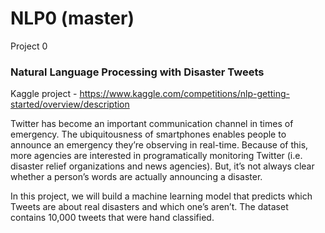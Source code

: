 # NLP0 (master)
Project 0

### Natural Language Processing with Disaster Tweets
Kaggle project - https://www.kaggle.com/competitions/nlp-getting-started/overview/description

Twitter has become an important communication channel in times of emergency.
The ubiquitousness of smartphones enables people to announce an emergency they’re observing in real-time. Because of this, more agencies are interested in programatically monitoring Twitter (i.e. disaster relief organizations and news agencies).
But, it’s not always clear whether a person’s words are actually announcing a disaster.

In this project, we will build a machine learning model that predicts which Tweets are about real disasters and which one’s aren’t. The dataset contains 10,000 tweets that were hand classified. 
